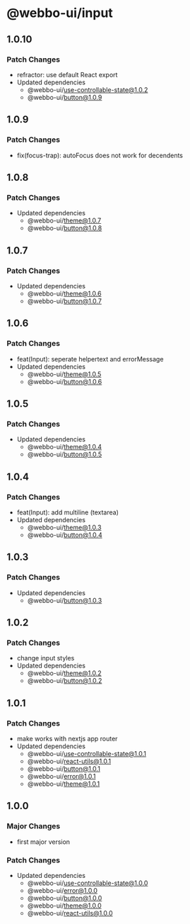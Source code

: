 # @webbo-ui/input

## 1.0.10

### Patch Changes

- refractor: use default React export
- Updated dependencies
  - @webbo-ui/use-controllable-state@1.0.2
  - @webbo-ui/button@1.0.9

## 1.0.9

### Patch Changes

- fix(focus-trap): autoFocus does not work for decendents

## 1.0.8

### Patch Changes

- Updated dependencies
  - @webbo-ui/theme@1.0.7
  - @webbo-ui/button@1.0.8

## 1.0.7

### Patch Changes

- Updated dependencies
  - @webbo-ui/theme@1.0.6
  - @webbo-ui/button@1.0.7

## 1.0.6

### Patch Changes

- feat(Input): seperate helpertext and errorMessage
- Updated dependencies
  - @webbo-ui/theme@1.0.5
  - @webbo-ui/button@1.0.6

## 1.0.5

### Patch Changes

- Updated dependencies
  - @webbo-ui/theme@1.0.4
  - @webbo-ui/button@1.0.5

## 1.0.4

### Patch Changes

- feat(Input): add multiline (textarea)
- Updated dependencies
  - @webbo-ui/theme@1.0.3
  - @webbo-ui/button@1.0.4

## 1.0.3

### Patch Changes

- Updated dependencies
  - @webbo-ui/button@1.0.3

## 1.0.2

### Patch Changes

- change input styles
- Updated dependencies
  - @webbo-ui/theme@1.0.2
  - @webbo-ui/button@1.0.2

## 1.0.1

### Patch Changes

- make works with nextjs app router
- Updated dependencies
  - @webbo-ui/use-controllable-state@1.0.1
  - @webbo-ui/react-utils@1.0.1
  - @webbo-ui/button@1.0.1
  - @webbo-ui/error@1.0.1
  - @webbo-ui/theme@1.0.1

## 1.0.0

### Major Changes

- first major version

### Patch Changes

- Updated dependencies
  - @webbo-ui/use-controllable-state@1.0.0
  - @webbo-ui/error@1.0.0
  - @webbo-ui/button@1.0.0
  - @webbo-ui/theme@1.0.0
  - @webbo-ui/react-utils@1.0.0
